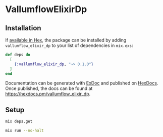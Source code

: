 # VallumflowElixirDp

## Installation

If [available in Hex](https://hex.pm/docs/publish), the package can be installed
by adding `vallumflow_elixir_dp` to your list of dependencies in `mix.exs`:

```elixir
def deps do
  [
    {:vallumflow_elixir_dp, "~> 0.1.0"}
  ]
end
```

Documentation can be generated with [ExDoc](https://github.com/elixir-lang/ex_doc)
and published on [HexDocs](https://hexdocs.pm). Once published, the docs can
be found at <https://hexdocs.pm/vallumflow_elixir_dp>.


## Setup

```bash
mix deps.get
```

```bash
mix run --no-halt
```
